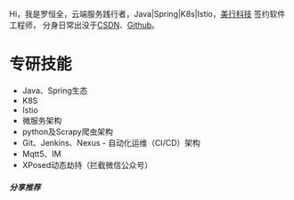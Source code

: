 Hi，我是罗恒全，云端服务践行者，Java|Spring|K8s|Istio，[美行科技](http://www.mxnavi.com/) 签约软件工程师，
分身日常出没于[CSDN](https://blog.csdn.net/luo15242208310)、[Github](https://github.com/marqueeluo)。


# 专研技能
- Java、Spring生态
- K8S
- Istio
- 微服务架构
- python及Scrapy爬虫架构
- Git、Jenkins、Nexus - 自动化运维（CI/CD）架构
- Mqtt5、IM
- XPosed动态劫持（拦截微信公众号） 

##### 分享推荐
